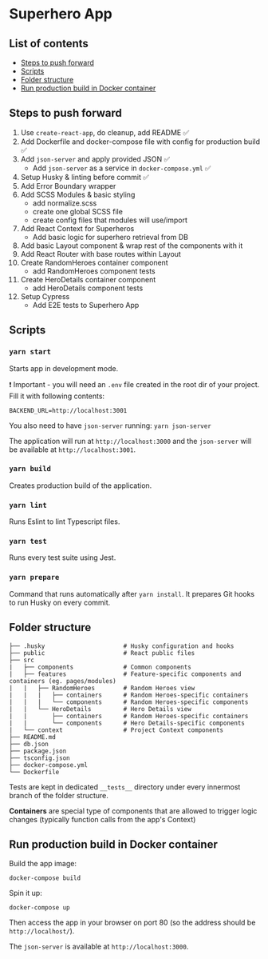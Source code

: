 # Superhero App

## List of contents

- [Steps to push forward](#steps-to-push-forward)
- [Scripts](#scripts)
- [Folder structure](#folder-structure)
- [Run production build in Docker container](#run-production-build-in-docker-container)

## Steps to push forward

1. Use `create-react-app`, do cleanup, add README ✅
2. Add Dockerfile and docker-compose file with config for production build ✅
3. Add `json-server` and apply provided JSON ✅
    - Add `json-server` as a service in `docker-compose.yml` ✅
4. Setup Husky & linting before commit ✅
5. Add Error Boundary wrapper
6. Add SCSS Modules & basic styling
    - add normalize.scss
    - create one global SCSS file
    - create config files that modules will use/import
7. Add React Context for Superheros
    - Add basic logic for superhero retrieval from DB
8. Add basic Layout component & wrap rest of the components with it
9. Add React Router with base routes within Layout
10. Create RandomHeroes container component
    - add RandomHeroes component tests
11. Create HeroDetails container component
    - add HeroDetails component tests
12. Setup Cypress
    - Add E2E tests to Superhero App

## Scripts

### `yarn start`

Starts app in development mode.

❗ Important - you will need an `.env` file created in the root dir of your project. Fill it with following contents:

```
BACKEND_URL=http://localhost:3001
```

You also need to have `json-server` running: `yarn json-server`

The application will run at `http://localhost:3000` and the `json-server` will be available at `http://localhost:3001`.

### `yarn build`

Creates production build of the application.

### `yarn lint`

Runs Eslint to lint Typescript files.

### `yarn test`

Runs every test suite using Jest.

### `yarn prepare`

Command that runs automatically after `yarn install`. It prepares Git hooks to run Husky on every commit.

## Folder structure

```
├── .husky                      # Husky configuration and hooks
├── public                      # React public files
├── src
|   ├── components              # Common components
|   ├── features                # Feature-specific components and containers (eg. pages/modules)
|   |   ├── RandomHeroes        # Random Heroes view
|   |   |   ├── containers      # Random Heroes-specific containers
|   |   |   └── components      # Random Heroes-specific components
|   |   └── HeroDetails         # Hero Details view
|   |       ├── containers      # Random Heroes-specific containers
|   |       └── components      # Hero Details-specific components
|   └── context                 # Project Context components
├── README.md
├── db.json
├── package.json
├── tsconfig.json
├── docker-compose.yml
└── Dockerfile
```

Tests are kept in dedicated `__tests__` directory under every innermost branch of the folder structure.

**Containers** are special type of components that are allowed to trigger logic changes (typically function calls from the app's Context)

## Run production build in Docker container

Build the app image:

```
docker-compose build
```

Spin it up:

```
docker-compose up
```

Then access the app in your browser on port 80 (so the address should be `http://localhost/`).

The `json-server` is available at `http://localhost:3000`.